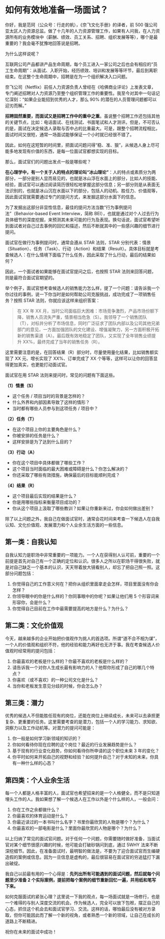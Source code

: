

# 如何有效地准备一场面试？

你好，我是范珂（公众号：行走的帆），《奈飞文化手册》的译者，前 500 强公司亚太区人力资源总监。做了十几年的人力资源管理工作，如果有人问我，在人力资源所有的业务模块中（薪酬、绩效、员工关系、招聘、组织发展等等），哪个是最重要的？我会毫不犹豫地回答说是招聘。

为什么这样说呢？

互联网公司产品都讲产品生命周期，每个员工进入一家公司之后也会有相应的“员工生命周期”：从面试、入职开始，经历绩效、培训和发展等等环节，最后到离职结束。在这整个生命周期中，招聘是在为一个组织解决入口问题。

奈飞公司（Netflix）前任人力资源负责人曾经在《哈佛商业评论》上发表文章，专门阐述招聘对人力资源乃至整个组织管理工作的重要性。我至今对其中一句话记忆深刻：“如果企业能招到优秀的人才，那么 90% 的潜在的人员管理问题都可以迎刃而解。”



**招聘固然重要，而面试又是招聘工作中的重中之重**。虽说整个招聘工作还包括其他的关键节点，比如：电话面试、在线测试、书面笔试和人才测评。但是，不可否认的是，面试在决定候选人录取与否中占的比重最大。可是，跟整个招聘流程相比，面试时间又很短，通常一场面试能够保证一个小时就已经很不错了。

因此，如何在这短暂的时间里，把面试问题问得“稳、准、狠”，从候选人身上尽可能多地发现有价值的东西，是每一位面试官都想实现的目标。

那么，面试官们的问题出发点一般是哪些呢？

**在心理学中，有一个关于人的特点的理论叫“冰山理论”**：人的特点或素质分为两部分，一部分是别人显而易见的，也就是冰山浮在水面上的部分，比如人的技能、经验，面试官可以通过阅读简历很轻松地掌握这部分信息；另一部分则是从表面无法识别的，也就是冰山沉在水面以下的部分，包括人的动机、胜任力、价值观等，因此面试官就需要通过专门的提问方式，来发掘这部分水面下的信息。

为了发掘出这部分非显性信息，最佳的提问方法当数“行为事例提问法”（Behavior-based Event Interview，简称 BEI），也就是通过对个人过去行为具体细节的深度挖掘，来预测其未来可能的行为及表现。换句话说，面试官希望听到面试者对自己过去事例的回忆和描述，然后不断就其中的一些感兴趣的细节进行提问。

面试官在做行为事例提问时，通常会遵从 STAR 法则，STAR 分别代表：情景（Situation）、任务（Task）、行动（Action）和结果（Result）。具体目标就是考查候选人：在什么情境下面临了什么任务，因此采取了什么行动，最后的结果如何？

因此，一个面试者如果能够在面试官提问之后，也按照 STAR 法则来回答问题，则是最符合面试官期望的。

举个例子，面试官想考查候选人的销售能力怎么样，提了一个问题：请告诉我一个你过往的事例，说一下你当时是如何帮助公司克服挑战，成功完成了一项销售任务？按照 STAR 法则，你就应该这样来组织答案：

> 在 XX 年 XX 月，当时公司面临巨大困难：市场竞争激烈，产品市场份额下降，销售人员流失严重，情景相当危急（S）。我领导了一个销售团队（T），对标并分析了市场信息，同时广泛征求了团队内部以及公司其他兄弟部门的意见，一方面加强团队的文化建设、增强凝聚力，另一方面积极开拓新的销售渠道（A）。最后既有效地稳定了团队，又实现了全年销售业绩提升 XX%，最终完成了当年的销售任务（R）。

这里需要注意的是，在回答结果（R）部分时，尽量使用量化结果，比如销售额实现了 XX 元、增长实现了 XX%、订单完成了 XX 个等等，这样可以让你的回答显得更加真实，也更能打动面试官。



面试官在用 STAR 法则来提问时，常见的问题有下面这些。

**（1）情景（S）**

- 这个任务 / 项目当时的背景是怎样的？
- 什么外界和内部因素导致了这样的情形？
- 当时都有哪些人员参与到这项任务 / 项目中？

**（2）任务（T）**

- 在这个项目上你的主要角色是什么？
- 你被安排的任务是什么？
- 这样安排是为了达到什么目的？

**（3）行动（A）**

- 你在这个项目中具体都做了哪些工作？
- 这个项目当时面临的最大困难或障碍是什么？你怎么解决的？
- 你还采取了哪些有效措施，确保最后的目标能顺利完成？

**（4）结果（R）**

- 这个项目最后实现的结果是什么？
- 你是用哪些指标来衡量项目成功的？
- 你从这个项目上汲取了哪些教训？如果让你重新来过，你会如何做出差别？

除了以上问题之外，我自己在做面试官时，通常会花时间来考查一下候选人在自我认知、文化价值观、发展潜力和个人业余生活方面的一些信息。



## **第一类：自我认知**

自我认知力是职场中非常重要的一项能力。一个人在获得别人认可前，重要的一个前提是首先对自己有一个正确的定位和认识。很多人之所以在职场干得很失败，就是对自己缺乏一个基本的认识，天天带着放大镜看别人，却忘了把自己照一照。这部分问题包括：

1. 你觉得自己的工作意义何在？把你从组织里面拿走会怎样，项目里面没有你会怎样？
2. 你领导眼中的你是什么样的？你同事眼中的你呢？如果让他们用 5 个形容词来形容你，会是什么？
3. 你觉得自己目前在工作中最需要提高的地方是什么？为什么？

## **第二类：文化价值观**

今天，越来越多的企业开始把价值观作为挑人的首选项。所谓“道不合不相为谋”，一个人的价值观和组织不符，他的经验和能力再好也无济于事。我在考查候选人价值观时经常用的提问包括：

1. 你最喜欢的老板是什么样的？你最不喜欢的老板是什么样的？
2. 请告诉我一个对你人生成长最有影响力的人？他帮你形成了自己的哪几个特点？
3. 你喜欢（或不喜欢）的一种公司文化是什么？
4. 当你和老板发生意见分歧的时候，你会怎么办？

## **第三类：潜力**

优秀的候选人不但能胜任现有的岗位，还能在岗位上继续成长，未来可以去承担更复杂、更重要的任务。这里需要考查的是潜力，包括一个人的学习能力、求知欲、洞察力以及工作动机等。对潜力的提问可能是：

1. 你一般是如何学习新领域的知识的？
2. 你如何看待你现在应聘的这个岗位？最近的行业发展趋势是什么？
3. 基于现有的行业变化趋势，你如何看待你所申请的这个职位未来 3 年的变化？
4. 你平时如何来开拓自己的视野和经验？如何提升自己？对于未知的未来，你具有一种什么样的心态？

## **第四类：个人业余生活**

每一个人都是人格丰富的人，面试官也希望招来的是一个人格健全，而不是只知道埋头工作的人。我如果想了解一个候选人在工作以外是个什么样的人，一般会问：

1. 你在工作之余都做什么？
2. 你最喜欢的体育运动是什么？
3. 你最近读过的一本书叫什么名字？书里你最欣赏的人物是哪个？为什么？
4. 你最喜欢的一部电影是什么？里面你最欣赏的人物是哪个？为什么？



以上归纳了常见的面试官问题。对于任何一个问题，你需要随时做好准备，当面试官对某个细节很感兴趣的时候，他可能会打破砂锅问到底，通过 5WHY 法来不断深挖细节。因此，在准备面试时，最明智的做法是，不要为了迎合面试官而生编硬造假的案例或信息。因为一旦信息是虚构的，最后很容易在面试官的穷追猛打下漏出破绽。

我自己以前最有用的一个心得是：**先列出所有可能遇到的面试问题，然后就每个问题至少准备 2 个实际案例，提前把每个案例的细节重新回忆一遍，并用纸和笔写下来。**

如何克服面试的紧张心理？这里说一下我的观点，每一场面试就是一场修行，也是一个难得的与别人深度交流的机会。作为候选人，完全可以放下包袱，摆正自己的心态，抓住这个机会去和面试官学习、交流。这样的话，哪怕最后没有被对方录取，但你可能因此而了解一个新的视角，或者熟悉一个新的领域，让自己在成长的道路上不断精进。

祝你在未来的面试中成功！













































